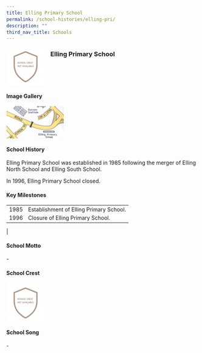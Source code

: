 ```yaml
---
title: Elling Primary School
permalink: /school-histories/elling-pri/
description: ""
third_nav_title: Schools
---
```

<img src="/images/ellingpri1.png" style="width:20%;margin-right:15px;" align = "left">

### **Elling Primary School**

<br clear="left">

#### **Image Gallery**

<p><a href="/images/ellingpri2.jpg">  
<img src="/images/ellingpri2.jpg" style="width:30%;margin-right:15px;" align = "left">
</a></p>

<br clear="left">

#### **School History**
Elling Primary School was established in 1985 following the merger of Elling North School and Elling South School.  
  
In 1996, Elling Primary School closed.

#### **Key Milestones**

|  |  |
|:---:|---|
| 1985 | Establishment of Elling Primary School. |
| 1996 | Closure of Elling Primary School. |
|

#### **School Motto**
\-

#### **School Crest**
<img src="/images/ellingpri1.png" style="width:20%;margin-right:15px;" align = "left">

<br clear="left">

#### **School Song**
\-